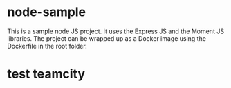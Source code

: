 # node-sample
This is a sample node JS project. It uses the Express JS and the Moment JS libraries. The project can be wrapped up as a Docker image using the Dockerfile in the root folder.

# test teamcity
